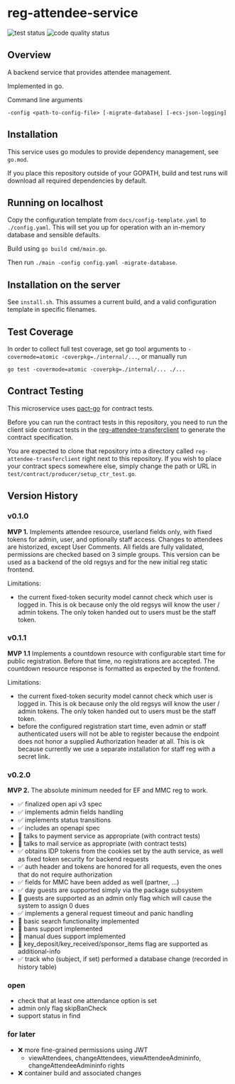 # reg-attendee-service

<img src="https://github.com/eurofurence/reg-attendee-service/actions/workflows/go.yml/badge.svg" alt="test status"/>
<img src="https://github.com/eurofurence/reg-attendee-service/actions/workflows/codeql-analysis.yml/badge.svg" alt="code quality status"/>

## Overview

A backend service that provides attendee management.

Implemented in go.

Command line arguments
```
-config <path-to-config-file> [-migrate-database] [-ecs-json-logging]
```

## Installation

This service uses go modules to provide dependency management, see `go.mod`.

If you place this repository outside of your GOPATH, build and test runs will download all required 
dependencies by default. 

## Running on localhost

Copy the configuration template from `docs/config-template.yaml` to `./config.yaml`. This will set you up
for operation with an in-memory database and sensible defaults.

Build using `go build cmd/main.go`.

Then run `./main -config config.yaml -migrate-database`.

## Installation on the server

See `install.sh`. This assumes a current build, and a valid configuration template in specific filenames.

## Test Coverage

In order to collect full test coverage, set go tool arguments to `-covermode=atomic -coverpkg=./internal/...`,
or manually run
```
go test -covermode=atomic -coverpkg=./internal/... ./...
```

## Contract Testing

This microservice uses [pact-go](https://github.com/pact-foundation/pact-go#installation) for contract tests.

Before you can run the contract tests in this repository, you need to run the client side contract tests
in the [reg-attendee-transferclient](https://github.com/eurofurence/reg-attendee-transferclient) to generate
the contract specification. 

You are expected to clone that repository into a directory called `reg-attendee-transferclient`
right next to this repository. If you wish to place your contract specs somewhere else, simply change the
path or URL in `test/contract/producer/setup_ctr_test.go`.

## Version History

### v0.1.0

**MVP 1.** Implements attendee resource, userland fields only, with fixed tokens for admin, user, and optionally
staff access. Changes to attendees are historized, except User Comments. All fields are fully validated, permissions 
are checked based on 3 simple groups. This version can be used as a backend of the old regsys and for the new initial 
reg static frontend.

Limitations: 
 - the current fixed-token security model cannot check which user is logged in. This is ok because only the old 
   regsys will know the user / admin tokens. The only token handed out to users must be the staff token.

### v0.1.1

**MVP 1.1** Implements a countdown resource with configurable start time for public registration. Before that time,
no registrations are accepted. The countdown resource response is formatted as expected by the frontend.

Limitations: 
 - the current fixed-token security model cannot check which user is logged in. This is ok because only the old 
   regsys will know the user / admin tokens. The only token handed out to users must be the staff token.
 - before the configured registration start time, even admin or staff authenticated users will not be able to
   register because the endpoint does not honor a supplied Authorization header at all. This is ok because
   currently we use a separate installation for staff reg with a secret link.

### v0.2.0

**MVP 2.** The absolute minimum needed for EF and MMC reg to work.

 - ✅ finalized open api v3 spec
 - ✅ implements admin fields handling
 - ✅ implements status transitions
 - ✅ includes an openapi spec
 - 🚧 talks to payment service as appropriate (with contract tests)
 - 🚧 talks to mail service as appropriate (with contract tests)
 - ✅ obtains IDP tokens from the cookies set by the auth service, as well as fixed token security for backend requests
 - ✅ auth header and tokens are honored for all requests, even the ones that do not require authorization
 - ✅ fields for MMC have been added as well (partner, ...) 
 - ✅ day guests are supported simply via the package subsystem 
 - 🚧 guests are supported as an admin only flag which will cause the system to assign 0 dues
 - ✅ implements a general request timeout and panic handling
 - 🚧 basic search functionality implemented
 - 🚧 bans support implemented
 - 🚧 manual dues support implemented
 - 🚧 key_deposit/key_received/sponsor_items flag are supported as additional-info
 - ✅ track who (subject, if set) performed a database change (recorded in history table)

### open

  - check that at least one attendance option is set
  - admin only flag skipBanCheck
  - support status in find

### for later

- ❌ more fine-grained permissions using JWT
  - viewAttendees, changeAttendees, viewAttendeeAdmininfo, changeAttendeeAdmininfo rights
- ❌ container build and associated changes

